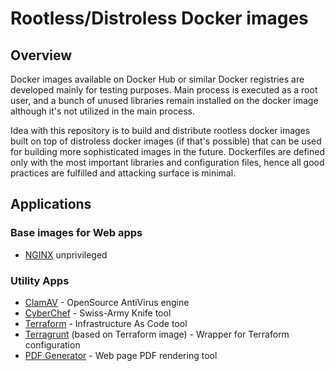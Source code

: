 # Rootless/Distroless Docker images

## Overview
Docker images available on Docker Hub or similar Docker registries are developed mainly for testing purposes. 
Main process is executed as a root user, and a bunch of unused libraries remain installed on the docker image although 
it's not utilized in the main process.

Idea with this repository is to build and distribute rootless docker images built on top of distroless docker images 
(if that's possible) that can be used for building more sophisticated images in the future.
Dockerfiles are defined only with the most important libraries and configuration files, hence all good practices are 
fulfilled and attacking surface is minimal.

## Applications

### Base images for Web apps
- [NGINX](https://github.com/nginxinc) unprivileged

### Utility Apps

- [ClamAV](https://www.clamav.net/) - OpenSource AntiVirus engine
- [CyberChef](https://github.com/gchq/CyberChef) - Swiss-Army Knife tool
- [Terraform](https://www.terraform.io/) - Infrastructure As Code tool
- [Terragrunt](https://terragrunt.gruntwork.io/) (based on Terraform image) - Wrapper for Terraform configuration
- [PDF Generator](https://github.com/alvarcarto/url-to-pdf-api) - Web page PDF rendering tool


